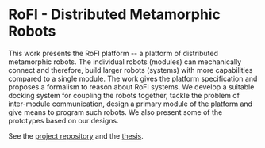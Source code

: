 # RoFI - Distributed Metamorphic Robots

This work presents the RoFI platform -- a platform of distributed metamorphic
robots. The individual robots (modules) can mechanically connect and therefore,
build larger robots (systems) with more capabilities compared to a single
module. The work gives the platform specification and proposes a formalism to
reason about RoFI systems. We develop a suitable docking system for coupling the
robots together, tackle the problem of inter-module communication, design a
primary module of the platform and give means to program such robots. We also
present some of the prototypes based on our designs.

See the [project repository](https://github.com/paradise-fi/rofi) and the
[thesis](https://is.muni.cz/th/y1s7e/).

